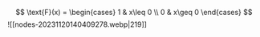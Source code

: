
$$
\text{F}(x) =
\begin{cases} 
      1 & x\leq 0 
      \\
      0 & x\geq 0 
\end{cases}
$$
![[nodes-20231120140409278.webp|219]]